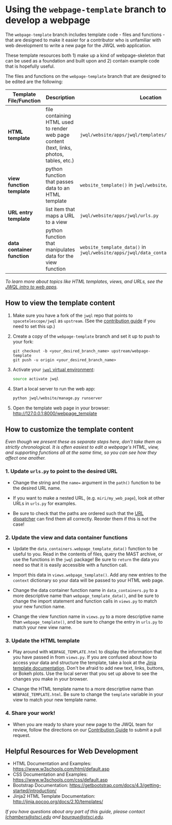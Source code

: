 # Using the `webpage-template` branch to develop a webpage

The `webpage-template` branch includes template code - files and functions - that are designed to make it easier for a contributor who is unfamiliar with web development to write a new page for the JWQL web application.

These template resources both 1) make up a kind of webpage-skeleton that can be used as a foundation and built upon and 2) contain example code that is hopefully useful.

The files and functions on the `webpage-template` branch that are designed to be edited are the following:

| Template File/Function | Description | Location |
| ---------------------- | ----------- | -------- |
| **HTML template**   | file containing HTML used to render web page content (text, links, photos, tables, etc.) | `jwql/website/apps/jwql/templates/WEBPAGE_TEMPLATE.html` |
| **view function template** | python function that passes data to an HTML template | `website_template()` in `jwql/website/apps/jwql/views.py` |
| **URL entry template**  | list item that maps a URL to a view | `jwql/website/apps/jwql/urls.py` |
| **data container function**  | python function that manipulates data for the view function | `website_template_data()` in `jwql/website/apps/jwql/data_containers.py` |

*To learn more about topics like HTML templates, views, and URLs, see the [JWQL intro to web apps](https://github.com/spacetelescope/jwql/blob/master/presentations/JWQL_web_app.pdf).*



## How to view the template content

1. Make sure you have a fork of the `jwql` repo that points to `spacetelescope/jwql` as `upstream`. (See the [contribution guide](https://github.com/spacetelescope/jwql/wiki/git-&-GitHub-workflow-for-contributing) if you need to set this up.)

1. Create a copy of the `webpage-template` branch and set it up to push to your fork:

    ```
    git checkout -b <your_desired_branch_name> upstream/webpage-template
    git push -u origin <your_desired_branch_name>
    ```

1. Activate your [`jwql` virtual environment](https://github.com/spacetelescope/jwql#environment-installation):

    ```bash
    source activate jwql
    ```

1. Start a local server to run the web app:

    ```bash
    python jwql/website/manage.py runserver
    ```

1. Open the template web page in your browser: http://127.0.0.1:8000/webpage_template


## How to customize the template content

*Even though we present these as separate steps here, don't take them as strictly chronological. It is often easiest to edit a webpage's HTML, view, and supporting functions all at the same time, so you can see how they affect one another.*

### 1. Update `urls.py` to point to the desired URL
- Change the string and the `name=` argument in the `path()` function to be the desired URL name.

- If you want to make a nested URL, (e.g. `miri/my_web_page`), look at other URLs in `urls.py` for examples.

- Be sure to check that the paths are ordered such that the [URL dispatcher](https://docs.djangoproject.com/en/2.1/topics/http/urls/#example) can find them all correctly. Reorder them if this is not the case!

### 2. Update the view and data container functions

- Update the `data_containers.webpage_template_data()` function to be useful to you. Read in the contents of files, query the MAST archive, or use the functions in the `jwql` package! Be sure to `return` the data you need so that it is easily accessible with a function call.

- Import this data in `views.webpage_template()`. Add any new entries to the `context` dictionary so your data will be passed to your HTML web page.

- Change the data container function name in `data_containers.py` to a more descriptive name than `webpage_template_data()`, and be sure to change the import statement and function calls in `views.py` to match your new function name.

- Change the view function name in `views.py` to a more descriptive name than `webpage_template()`, and be sure to change the entry in `urls.py` to match your new view name.

### 3. Update the HTML template

- Play around with `WEBPAGE_TEMPLATE.html` to display the information that you have passed in from `views.py`. If you are confused about how to access your data and structure the template, take a look at the [Jinja template documentation](http://jinja.pocoo.org/docs/2.10/templates/). Don't be afraid to add new text, links, buttons, or Bokeh plots. Use the local server that you set up above to see the changes you make in your browser.

- Change the HTML template name to a more descriptive name than `WEBPAGE_TEMPLATE.html`. Be sure to change the `template` variable in your view to match your new template name.

### 4. Share your work!
- When you are ready to share your new page to the JWQL team for review, follow the directions on our [Contribution Guide](https://github.com/spacetelescope/jwql/wiki/git-&-GitHub-workflow-for-contributing) to submit a pull request.



## Helpful Resources for Web Development
- HTML Documentation and Examples: https://www.w3schools.com/html/default.asp
- CSS Documentation and Examples: https://www.w3schools.com/css/default.asp
- Bootstrap Documentation: https://getbootstrap.com/docs/4.3/getting-started/introduction/
- Jinja2 HTML Template Documentation: http://jinja.pocoo.org/docs/2.10/templates/



*If you have questions about any part of this guide, please contact lchambers@stsci.edu and bourque@stsci.edu.*
